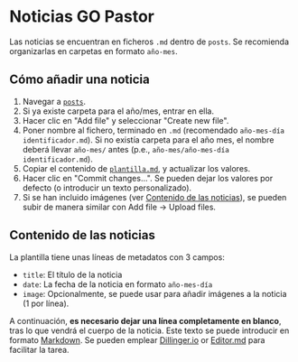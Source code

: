# Noticias GO Pastor

Las noticias se encuentran en ficheros `.md` dentro de `posts`. Se recomienda organizarlas en carpetas
en formato `año-mes`.

## Cómo añadir una noticia

1. Navegar a [`posts`](https://github.com/ticnor/gopastor-noticias/tree/master/posts). 
2. Si ya existe carpeta para el año/mes, entrar en ella.
3. Hacer clic en "Add file" y seleccionar "Create new file".
4. Poner nombre al fichero, terminado en `.md` (recomendado `año-mes-día identificador.md`). 
  Si no existía carpeta para el año mes, el nombre deberá llevar `año-mes/` antes
  (p.e., `año-mes/año-mes-día identificador.md`).
5. Copiar el contenido de [`plantilla.md`](https://github.com/ticnor/gopastor-noticias/blob/master/plantilla.md),
   y actualizar los valores.
6. Hacer clic en "Commit changes...". Se pueden dejar los valores por defecto (o introducir un texto personalizado).
7. Si se han incluido imágenes (ver [Contenido de las noticias](#contenido-de-las-noticias)), se pueden subir
   de manera similar con Add file -> Upload files.

## Contenido de las noticias

La plantilla tiene unas líneas de metadatos con 3 campos:

* `title`: El título de la noticia
* `date`: La fecha de la noticia en formato `año-mes-día`
* `image`: Opcionalmente, se puede usar para añadir imágenes a la noticia (1 por línea).

A continuación, **es necesario dejar una línea completamente en blanco**, tras lo que vendrá el cuerpo de la noticia.
Este texto se puede introducir en formato [Markdown](https://daringfireball.net/projects/markdown/). Se pueden
emplear [Dillinger.io](https://dillinger.io/) or [Editor.md](https://pandao.github.io/editor.md/en.html) para
facilitar la tarea.